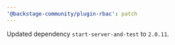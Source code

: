 ```yaml
---
'@backstage-community/plugin-rbac': patch
---
```


Updated dependency `start-server-and-test` to `2.0.11`.
